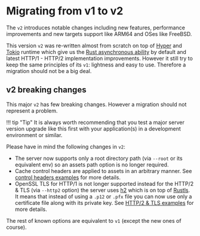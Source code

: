 # Migrating from v1 to v2

The `v2` introduces notable changes including new features, performance improvements and new targets support like ARM64 and OSes like FreeBSD.

This version `v2` was re-written almost from scratch on top of [Hyper](https://github.com/hyperium/hyper) and [Tokio](https://github.com/tokio-rs/tokio) runtime which give us the [Rust asynchronous ability](https://rust-lang.github.io/async-book/01_getting_started/02_why_async.html) by default and latest HTTP/1 - HTTP/2 implementation improvements.
However it still try to keep the same principles of its `v1`: lightness and easy to use. Therefore a migration should not be a big deal.

## v2 breaking changes

This major `v2` has few breaking changes. However a migration should not represent a problem.


!!! tip "Tip"
    It is always worth recommending that you test a major server version upgrade like this first with your application(s) in a development environment or similar.

Please have in mind the following changes in `v2`:

- The server now supports only a root directory path (via `--root` or its equivalent env) so an assets path option is no longer required.
- Cache control headers are applied to assets in an arbitrary manner. See [control headers examples](./features/cache-control-headers.md) for more details.
- OpenSSL TLS for HTTP/1 is not longer supported instead for the HTTP/2 & TLS (via `--http2` option) the server uses [h2](https://github.com/hyperium/h2) which is on top of [Rustls](https://github.com/ctz/rustls). It means that instead of using a `.p12` or `.pfx` file you can now use only a certificate file along with its private key. See [HTTP/2 & TLS examples](./features/http2-tls.md) for more details.

The rest of known options are equivalent to `v1` (except the new ones of course).
